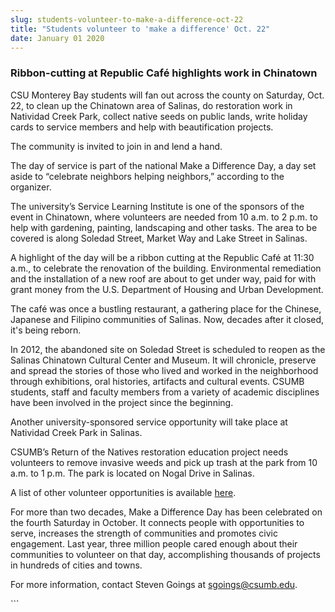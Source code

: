 ```yaml
---
slug: students-volunteer-to-make-a-difference-oct-22
title: "Students volunteer to 'make a difference' Oct. 22"
date: January 01 2020
---
```


  
<h3>Ribbon-cutting at Republic Café highlights work in Chinatown</h3>
<p>
  CSU Monterey Bay students will fan out across the county on Saturday, Oct. 22,
  to clean up the Chinatown area of Salinas, do restoration work in Natividad
  Creek Park, collect native seeds on public lands, write holiday cards to
  service members and help with beautification projects.
</p>
<p>The community is invited to join in and lend a hand.</p>
<p>
  The day of service is part of the national Make a Difference Day, a day set
  aside to “celebrate neighbors helping neighbors,” according to the organizer.
</p>
<p>
  The university’s Service Learning Institute is one of the sponsors of the
  event in Chinatown, where volunteers are needed from 10 a.m. to 2 p.m. to help
  with gardening, painting, landscaping and other tasks. The area to be covered
  is along Soledad Street, Market Way and Lake Street in Salinas.
</p>
<p>
  A highlight of the day will be a ribbon cutting at the Republic Café at 11:30
  a.m., to celebrate the renovation of the building. Environmental remediation
  and the installation of a new roof are about to get under way, paid for with
  grant money from the U.S. Department of Housing and Urban Development.
</p>
<p>
  The café was once a bustling restaurant, a gathering place for the Chinese,
  Japanese and Filipino communities of Salinas. Now, decades after it closed,
  it's being reborn.
</p>
<p>
  In 2012, the abandoned site on Soledad Street is scheduled to reopen as the
  Salinas Chinatown Cultural Center and Museum. It will chronicle, preserve and
  spread the stories of those who lived and worked in the neighborhood through
  exhibitions, oral histories, artifacts and cultural events. CSUMB students,
  staff and faculty members from a variety of academic disciplines have been
  involved in the project since the beginning.
</p>
<p>
  Another university-sponsored service opportunity will take place at Natividad
  Creek Park in Salinas.
</p>
<p>
  CSUMB’s Return of the Natives restoration education project needs volunteers
  to remove invasive weeds and pick up trash at the park from 10 a.m. to 1 p.m.
  The park is located on Nogal Drive in Salinas.
</p>
<p>
  A list of other volunteer opportunities is available
  <a href="https://service.csumb.edu/purposeful-service-opportunities">here</a>.
</p>
<p>
  For more than two decades, Make a Difference Day has been celebrated on the
  fourth Saturday in October. It connects people with opportunities to serve,
  increases the strength of communities and promotes civic engagement. Last
  year, three million people cared enough about their communities to volunteer
  on that day, accomplishing thousands of projects in hundreds of cities and
  towns.
</p>
<p>
  For more information, contact Steven Goings at
  <a
    href="&#109;&#97;&#105;&#x6c;&#x74;o&#58;&#115;&#103;&#x6f;&#x69;n&#103;&#115;&#64;&#x63;&#x73;u&#109;&#98;&#x2e;&#x65;&#x64;u"
    >sgoings@csumb.edu</a
  >.
</p>
```
